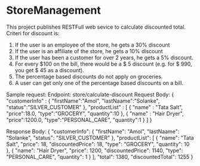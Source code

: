 # StoreManagement

This project publishes RESTFull web sevice to calculate discounted total.
Criteri for discount is:
1. If the user is an employee of the store, he gets a 30% discount
2. If the user is an affiliate of the store, he gets a 10% discount
3. If the user has been a customer for over 2 years, he gets a 5% discount.
4. For every $100 on the bill, there would be a $ 5 discount (e.g. for $ 990, you get $ 45 as a discount).
5. The percentage based discounts do not apply on groceries.
6. A user can get only one of the percentage based discounts on a bill.


Sample request:
Endpoint: store/calculate-discount
Request Body:
{
	"customerInfo" :
	{
		"firstName":"Amol",
		"lastNaame":"Solanke",
		"status":"SILVER_CUSTOMER"
	},
	"productList" : 
	[ 
		{
			"name" : "Tata Salt",
			"price":18.0,
			"type":"GROCERY",
			"quantity":10
		},
		{
			"name" : "Hair Dryer",
			"price":1200.0,
			"type":"PERSONAL_CARE",
			"quantity":1
		}
	]
}

Response Body:
{
    "customerInfo": {
        "firstName": "Amol",
        "lastNaame": "Solanke",
        "status": "SILVER_CUSTOMER"
    },
    "productList": [
        {
            "name": "Tata Salt",
            "price": 18,
            "discountedPrice": 18,
            "type": "GROCERY",
            "quantity": 10
        },
        {
            "name": "Hair Dryer",
            "price": 1200,
            "discountedPrice": 1140,
            "type": "PERSONAL_CARE",
            "quantity": 1
        }
    ],
    "total": 1380,
    "discountedTotal": 1255
}
